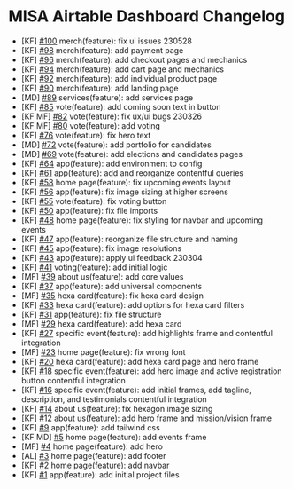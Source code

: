 # MISA Airtable Dashboard Changelog

<!--
Changelog Format
### TL; DR
- [Initials of Dev] [#issue number](issue link on GitHub) {issue title}
-->

- [KF] [#100](https://github.com/ateneomisa/MISA-Website/issues/100) merch(feature): fix ui issues 230528
- [KF] [#98](https://github.com/ateneomisa/MISA-Website/issues/98) merch(feature): add payment page
- [KF] [#96](https://github.com/ateneomisa/MISA-Website/issues/96) merch(feature): add checkout pages and mechanics
- [KF] [#94](https://github.com/ateneomisa/MISA-Website/issues/94) merch(feature): add cart page and mechanics
- [KF] [#92](https://github.com/ateneomisa/MISA-Website/issues/92) merch(feature): add individual product page
- [KF] [#90](https://github.com/ateneomisa/MISA-Website/issues/90) merch(feature): add landing page
- [MD] [#89](https://github.com/ateneomisa/MISA-Website/issues/89) services(feature): add services page
- [KF] [#85](https://github.com/ateneomisa/MISA-Website/issues/85) vote(feature): add coming soon text in button
- [KF MF] [#82](https://github.com/ateneomisa/MISA-Website/issues/82) vote(feature): fix ux/ui bugs 230326
- [KF MF] [#80](https://github.com/ateneomisa/MISA-Website/issues/80) vote(feature): add voting
- [KF] [#76](https://github.com/Ateneo-MISA/MISA-Website/issues/76) vote(feature): fix hero text
- [MD] [#72](https://github.com/Ateneo-MISA/MISA-Website/issues/72) vote(feature): add portfolio for candidates
- [MD] [#69](https://github.com/Ateneo-MISA/MISA-Website/issues/69) vote(feature): add elections and candidates pages
- [KF] [#64](https://github.com/Ateneo-MISA/MISA-Website/issues/64) app(feature): add environment to config
- [KF] [#61](https://github.com/Ateneo-MISA/MISA-Website/issues/61) app(feature): add and reorganize contentful queries
- [KF] [#58](https://github.com/Ateneo-MISA/MISA-Website/issues/58) home page(feature): fix upcoming events layout
- [KF] [#56](https://github.com/Ateneo-MISA/MISA-Website/issues/56) app(feature): fix image sizing at higher screens
- [KF] [#55](https://github.com/Ateneo-MISA/MISA-Website/issues/55) vote(feature): fix voting button
- [KF] [#50](https://github.com/Ateneo-MISA/MISA-Website/issues/50) app(feature): fix file imports
- [KF] [#48](https://github.com/Ateneo-MISA/MISA-Website/issues/48) home page(feature): fix styling for navbar and upcoming events
- [KF] [#47](https://github.com/Ateneo-MISA/MISA-Website/issues/47) app(feature): reorganize file structure and naming
- [KF] [#45](https://github.com/Ateneo-MISA/MISA-Website/issues/45) app(feature): fix image resolutions
- [KF] [#43](https://github.com/Ateneo-MISA/MISA-Website/issues/43) app(feature): apply ui feedback 230304
- [KF] [#41](https://github.com/Ateneo-MISA/MISA-Website/issues/41) voting(feature): add initial logic
- [MF] [#39](https://github.com/Ateneo-MISA/MISA-Website/issues/39) about us(feature): add core values
- [KF] [#37](https://github.com/Ateneo-MISA/MISA-Website/issues/37) app(feature): add universal components
- [MF] [#35](https://github.com/Ateneo-MISA/MISA-Website/issues/35) hexa card(feature): fix hexa card design
- [KF] [#33](https://github.com/Ateneo-MISA/MISA-Website/issues/33) hexa card(feature): add options for hexa card filters
- [KF] [#31](https://github.com/Ateneo-MISA/MISA-Website/issues/31) app(feature): fix file structure
- [MF] [#29](https://github.com/Ateneo-MISA/MISA-Website/issues/29) hexa card(feature): add hexa card
- [KF] [#27](https://github.com/Ateneo-MISA/MISA-Website/issues/27) specific event(feature): add highlights frame and contentful integration
- [MF] [#23](https://github.com/Ateneo-MISA/MISA-Website/issues/23) home page(feature): fix wrong font
- [KF] [#20](https://github.com/Ateneo-MISA/MISA-Website/issues/20) hexa card(feature): add hexa card page and hero frame
- [KF] [#18](https://github.com/Ateneo-MISA/MISA-Website/issues/18) specific event(feature): add hero image and active registration button contentful integration
- [KF] [#16](https://github.com/Ateneo-MISA/MISA-Website/issues/16) specific event(feature): add initial frames, add tagline, description, and testimonials contentful integration
- [KF] [#14](https://github.com/Ateneo-MISA/MISA-Website/issues/14) about us(feature): fix hexagon image sizing
- [KF] [#12](https://github.com/Ateneo-MISA/MISA-Website/issues/12) about us(feature): add hero frame and mission/vision frame
- [KF] [#9](https://github.com/Ateneo-MISA/MISA-Website/issues/9) app(feature): add tailwind css
- [KF MD] [#5](https://github.com/Ateneo-MISA/MISA-Website/issues/5) home page(feature): add events frame
- [MF] [#4](https://github.com/Ateneo-MISA/MISA-Website/issues/4) home page(feature): add hero
- [AL] [#3](https://github.com/Ateneo-MISA/MISA-Website/issues/3) home page(feature): add footer
- [KF] [#2](https://github.com/Ateneo-MISA/MISA-Website/issues/2) home page(feature): add navbar
- [KF] [#1](https://github.com/Ateneo-MISA/MISA-Website/issues/1) app(feature): add initial project files
